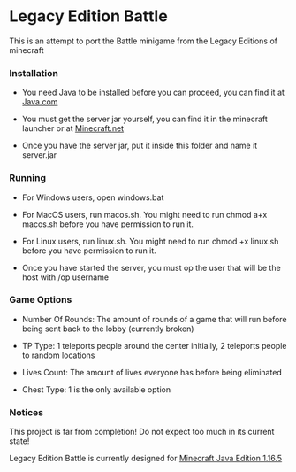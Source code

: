 # Legacy Edition Battle

This is an attempt to port the Battle minigame from the Legacy Editions of minecraft

### Installation

* You need Java to be installed before you can proceed, you can find it at [Java.com](https://www.java.com/download/manual.jsp)

* You must get the server jar yourself, you can find it in the minecraft launcher or at [Minecraft.net](https://www.minecraft.net/en-us/download/server)

* Once you have the server jar, put it inside this folder and name it server.jar

### Running

* For Windows users, open windows.bat

* For MacOS users, run macos.sh. You might need to run chmod a+x macos.sh before you have permission to run it.

* For Linux users, run linux.sh. You might need to run chmod +x linux.sh before you have permission to run it.

* Once you have started the server, you must op the user that will be the host with /op username

### Game Options

* Number Of Rounds: The amount of rounds of a game that will run before being sent back to the lobby (currently broken)

* TP Type: 1 teleports people around the center initially, 2 teleports people to random locations

* Lives Count: The amount of lives everyone has before being eliminated

* Chest Type: 1 is the only available option

### Notices

This project is far from completion! Do not expect too much in its current state!

Legacy Edition Battle is currently designed for [Minecraft Java Edition 1.16.5](https://www.minecraft.net/en-us/article/minecraft-java-edition-1-16-5)
